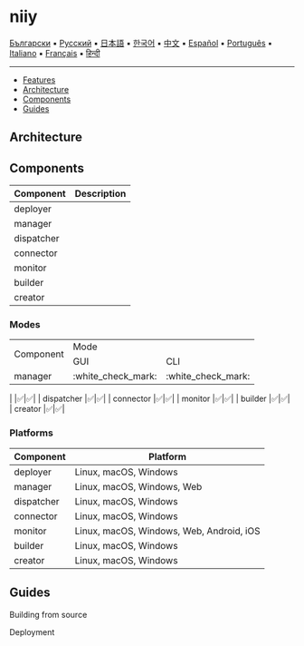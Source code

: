 # niiy

[Български](docs/introduction/README_bg.md) ▪ [Русский](docs/introduction/README_ru.md) ▪ [日本語](docs/introduction/README_jp.md) ▪ [한국어](docs/introduction/README_ko.md)
 ▪ [中文](docs/introduction/README_ja.md) ▪ [Español](docs/introduction/README_es.md) ▪ [Português](docs/introduction/README_pt.md) ▪ [Italiano](docs/introduction/README_it.md)
 ▪ [Français](docs/introduction/README_fr.md) ▪ [हिन्दी](docs/introduction/README_hi.md)

---

* [Features](#features)
* [Architecture](#architecture)
* [Components](#components)
* [Guides](#guides)

## Architecture

## Components

| Component  | Description |
|------------|----|
| deployer   ||
| manager    ||
| dispatcher ||
| connector  ||
| monitor    ||
| builder    ||
| creator    ||

### Modes
<table>
  <tr>
    <td rowspan="2">Component</td>
    <td colspan="2">Mode</td>
  </tr>
  <tr>
    <td>GUI</td>
    <td>CLI</td>
  </tr>
    <tr>
      <td>manager</td>
      <td>:white_check_mark:</td>
            <td>:white_check_mark:</td>
    </tr>
</table>


|     |:white_check_mark:|:white_check_mark:|
| dispatcher |:white_check_mark:|:white_check_mark:|
| connector  |:white_check_mark:|:white_check_mark:|
| monitor    |:white_check_mark:|:white_check_mark:|
| builder    |:white_check_mark:|:white_check_mark:|
| creator    |:white_check_mark:|:white_check_mark:|

 
### Platforms
| Component  | Platform |
|------------|----|
| deployer   |Linux, macOS, Windows|
| manager    |Linux, macOS, Windows, Web|
| dispatcher |Linux, macOS, Windows|
| connector  |Linux, macOS, Windows|
| monitor    |Linux, macOS, Windows, Web, Android, iOS|
| builder    |Linux, macOS, Windows|
| creator    |Linux, macOS, Windows|

## Guides

Building from source

Deployment

